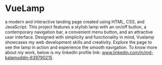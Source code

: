 # VueLamp
a modern and interactive landing page created using HTML, CSS, and JavaScript. This project features a stylish lamp with an on/off button, a contemporary navigation bar, a convenient menu button, and an attractive user interface. Designed with simplicity and functionality in mind, Vuelamp showcases my web development skills and creativity. Explore the page to see the lamp in action and experience the smooth navigation.
To know more about my work, below is my linkedIn profile link:
www.linkedin.com/in/md-kalamuddin-639790215
